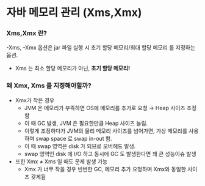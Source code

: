 # 자바 메모리 관리 (Xms,Xmx)

### Xms,Xmx 란?

-Xms, -Xmx 옵션은 jar 파일 실행 시 초기 할당 메모리/최대 할당 메모리 를 지정하는 옵션.

- Xms 는 최소 할당 메모리가 아닌, **초기 할당 메모리!**

### 왜 Xmx, Xms 를 지정해야할까?

- Xmx가 작은 경우
    - JVM 은 메모리가 부족하면 OS에 메모리를 추가로 요청 → Heap 사이즈 조정함
    - 이 때 GC 발생, JVM 은 필요한만큼 Heap 사이즈 늘림.
    - 이렇게 조정하다가 JVM의 물리 메모리 사이즈를 넘어가면, 가상 메모리를 사용하며 swap space 로 swap in-out 함.
    - 이 때 swap 영역은 disk 가 되므로 오버헤드 발생.
    - swap 영역인 disk 에 I/O 하고 동시에 GC 도 발생한다면 꽤 큰 성능이슈 발생
- 또한 Xmx ≠ Xms 일 때도 문제 발생 가능
    - Xmx 가 너무 작을 경우 빈번한 GC,  메모리 추가 요청하며 Xmx와 동일한 사이즈 갖게됨